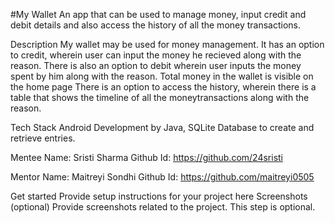#My Wallet
An app that can be used to manage money, input credit and debit details and also access the history of all the money transactions.

Description
My wallet may be used for money management. 
It has an option to credit, wherein user can input the money he recieved along with the reason. 
There is also an option to debit wherein user inputs the money spent by him along with the reason.
Total money in the wallet is visible on the home page
There is an option to access the history, wherein there is a table that shows the timeline of all the moneytransactions along with the reason.

Tech Stack
Android Development by Java, SQLite Database to create and retrieve entries.

Mentee
Name: Sristi Sharma 
Github Id: https://github.com/24sristi

Mentor
Name: Maitreyi Sondhi
Github Id: https://github.com/maitreyi0505

Get started
Provide setup instructions for your project here
Screenshots (optional)
Provide screenshots related to the project. This step is optional.

